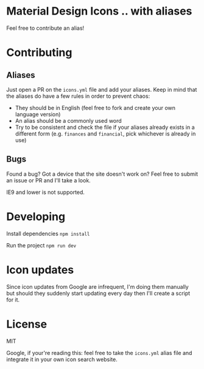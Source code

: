 # Material Design Icons .. with aliases

Feel free to contribute an alias!

# Contributing

## Aliases
Just open a PR on the `icons.yml` file and add your aliases.
Keep in mind that the aliases do have a few rules in order to prevent chaos:
  - They should be in English (feel free to fork and create your own language version)
  - An alias should be a commonly used word
  - Try to be consistent and check the file if your aliases already exists in a different form (e.g. `finances` and `financial`, pick whichever is already in use)

## Bugs
Found a bug? Got a device that the site doesn't work on? Feel free to submit an issue or PR and I'll take a look.

IE9 and lower is not supported.

# Developing

Install dependencies
`npm install`

Run the project
`npm run dev`

# Icon updates
Since icon updates from Google are infrequent, I'm doing them manually but should they suddenly start updating every day then I'll create a script for it.

# License
MIT

Google, if your're reading this: feel free to take the `icons.yml` alias file and integrate it in your own icon search website.
